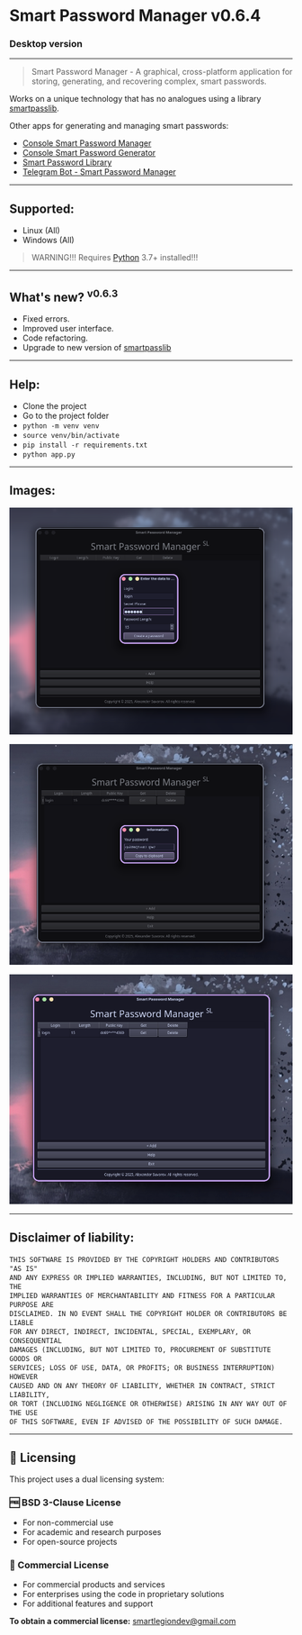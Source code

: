 # Smart Password Manager v0.6.4

### Desktop version

---

> Smart Password Manager - A graphical, cross-platform application for storing, 
> generating, and recovering complex, smart passwords.

Works on a unique technology that has no analogues using a library [smartpasslib](https://github.com/smartlegionlab/smartpasslib/).

Other apps for generating and managing smart passwords:

- [Console Smart Password Manager](https://github.com/smartlegionlab/clipassmanager/)
- [Console Smart Password Generator](https://github.com/smartlegionlab/clipassgen/)
- [Smart Password Library](https://github.com/smartlegionlab/smartpasslib/)
- [Telegram Bot - Smart Password Manager](https://t.me/smartpasswordmanagerbot)

---

## Supported:

- Linux (All)
- Windows (All)

> WARNING!!! Requires [Python](https://python.org) 3.7+ installed!!!

---

## What's new? <sup>v0.6.3</sup>

- Fixed errors.
- Improved user interface.
- Code refactoring.
- Upgrade to new version of [smartpasslib](https://github.com/smartlegionlab/smartpasslib/)
  
---

## Help:

- Clone the project
- Go to the project folder
- `python -m venv venv`
- `source venv/bin/activate`
- `pip install -r requirements.txt`
- `python app.py`

---

## Images:

![LOGO](https://github.com/smartlegionlab/smart-password-manager-desktop/raw/master/data/images/smartpassman.png)

![LOGO](https://github.com/smartlegionlab/smart-password-manager-desktop/raw/master/data/images/smartpassman2.png)

![LOGO](https://github.com/smartlegionlab/smart-password-manager-desktop/raw/master/data/images/smartpassman3.png)

***

## Disclaimer of liability:
    
    THIS SOFTWARE IS PROVIDED BY THE COPYRIGHT HOLDERS AND CONTRIBUTORS "AS IS"
    AND ANY EXPRESS OR IMPLIED WARRANTIES, INCLUDING, BUT NOT LIMITED TO, THE
    IMPLIED WARRANTIES OF MERCHANTABILITY AND FITNESS FOR A PARTICULAR PURPOSE ARE
    DISCLAIMED. IN NO EVENT SHALL THE COPYRIGHT HOLDER OR CONTRIBUTORS BE LIABLE
    FOR ANY DIRECT, INDIRECT, INCIDENTAL, SPECIAL, EXEMPLARY, OR CONSEQUENTIAL
    DAMAGES (INCLUDING, BUT NOT LIMITED TO, PROCUREMENT OF SUBSTITUTE GOODS OR
    SERVICES; LOSS OF USE, DATA, OR PROFITS; OR BUSINESS INTERRUPTION) HOWEVER
    CAUSED AND ON ANY THEORY OF LIABILITY, WHETHER IN CONTRACT, STRICT LIABILITY,
    OR TORT (INCLUDING NEGLIGENCE OR OTHERWISE) ARISING IN ANY WAY OUT OF THE USE
    OF THIS SOFTWARE, EVEN IF ADVISED OF THE POSSIBILITY OF SUCH DAMAGE.

***

## 📜 Licensing

This project uses a dual licensing system:

### 🆓 BSD 3-Clause License
- For non-commercial use
- For academic and research purposes
- For open-source projects

### 💼 Commercial License
- For commercial products and services
- For enterprises using the code in proprietary solutions
- For additional features and support

**To obtain a commercial license:** [smartlegiondev@gmail.com](mailto:smartlegiondev@gmail.com)